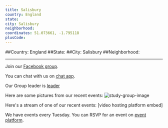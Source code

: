 ```yaml
---
title: Salisbury
country: England
state: 
city: Salisbury
neighborhood: 
coordinates: 51.073661, -1.795118
plusCode:
---
```


##Country: England
##State: 
##City: Salisbury
##Neighborhood: 
*****
Join our [Facebook group](https://www.facebook.com/groups/free.code.camp.salisbury).

You can chat with us on [chat app]().

Our Group leader is [leader]()

Here are some pictures from our recent events:
![study-group-image]()

Here's a stream of one of our recent events:
[video hosting platform embed]

We have events every Tuesday. You can RSVP for an event on [event platform]().
